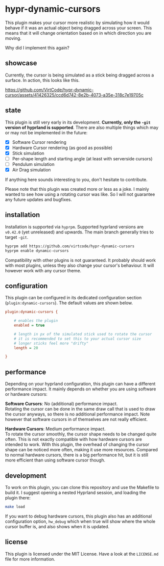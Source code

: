 # hypr-dynamic-cursors
This plugin makes your cursor more realistic by simulating how it would behave if it was an actual object being dragged across your screen. This means that it will change orientation based on in which direction you are moving.

Why did I implement this again?

## showcase
Currently, the cursor is being simulated as a stick being dragged across a surface. In action, this looks like this.

https://github.com/VirtCode/hypr-dynamic-cursor/assets/41426325/ccd6d742-8e2b-4073-a35e-318c7e19705c

## state
This plugin is still very early in its development. **Currently, only the `-git` version of hyprland is supported**. There are also multiple things which may or may not be implemented in the future:

- [X] Software Cursor rendering
- [X] Hardware Cursor rendering (as good as possible)
- [X] Stick simulation
- [ ] Per-shape length and starting angle (at least with serverside cursors)
- [ ] Pendulum simulation
- [X] Air Drag simulation

If anything here sounds interesting to you, don't hesitate to contribute.

Please note that this plugin was created more or less as a joke. I mainly wanted to see how using a rotating cursor was like. So I will not guarantee any future updates and bugfixes.

## installation
Installation is supported via `hyprpm`. Supported hyprland versions are `v0.42.0` (yet unreleased) and upwards. The main branch generally tries to target `-git`.

```sh
hyprpm add https://github.com/virtcode/hypr-dynamic-cursors
hyprpm enable dynamic-cursors
```

Compatibility with other plugins is not guaranteed. It probably should work with most plugins, unless they also change your cursor's behaviour. It will however work with any cursor theme.

## configuration
This plugin can be configured in its dedicated configuration section (`plugin:dynamic-cursors`). The default values are shown below.
```ini
plugin:dynamic-cursors {

    # enables the plugin
    enabled = true

    # length in px of the simulated stick used to rotate the cursor
    # it is recommended to set this to your actual cursor size
    # longer sticks feel more "drifty"
    length = 20

}
```

## performance
Depending on your hyprland configuration, this plugin can have a different performance impact. It mainly depends on whether you are using software or hardware cursors:

**Software Cursors**: No (additional) performance impact. <br>
Rotating the cursor can be done in the same draw call that is used to draw the cursor anyways, so there is no additional performance impact. Note however that software cursors in of themselves are not really efficient.

**Hardware Cursors**: Medium performance impact. <br>
To rotate the cursor smoothly, the cursor shape needs to be changed quite often. This is not exactly compatible with how hardware cursors are intended to work. With this plugin, the overhead of changing the cursor shape can be noticed more often, making it use more resources. Compared to normal hardware cursors, there is a big performance hit, but it is still more efficient than using software cursor though.

## development
To work on this plugin, you can clone this repository and use the Makefile to build it. I suggest opening a nested Hyprland session, and loading the plugin there:

```sh
make load
```

If you want to debug hardware cursors, this plugin also has an additional configuration option, `hw_debug` which when true will show where the whole cursor buffer is, and also shows when it is updated.

## license
This plugin is licensed under the MIT License. Have a look at the `LICENSE.md` file for more information.
